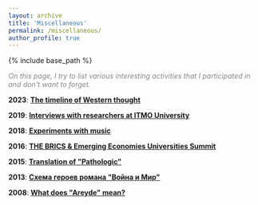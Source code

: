 ```yaml
---
layout: archive
title: 'Miscellaneous'
permalink: /miscellaneous/
author_profile: true
---
```


{% include base_path %}

<p style="color:#888888;"><i>On this page, I try to list various interesting activities that I participated in and don't want to forget.</i></p>

<b>2023</b>: <b><a href="https://areyde.com/western_thought/">The timeline of Western thought</a></b>

<b>2019</b>: <b><a href="https://areyde.com/interviews/">Interviews with researchers at ITMO University</a></b>

<b>2018</b>: <b><a href="https://areyde.com/music/">Experiments with music</a></b>

<b>2016</b>: <b><a href="https://areyde.com/brics/">THE BRICS & Emerging Economies Universities Summit</a></b>

<b>2015</b>: <b><a href="https://areyde.com/pathologic/">Translation of "Pathologic"</a></b>

<b>2013</b>: <b><a href="https://areyde.com/war_and_peace/">Схема героев романа "Война и Мир"</a></b>

<b>2008</b>: <b><a href="https://areyde.com/areyde/">What does "Areyde" mean?</a></b>